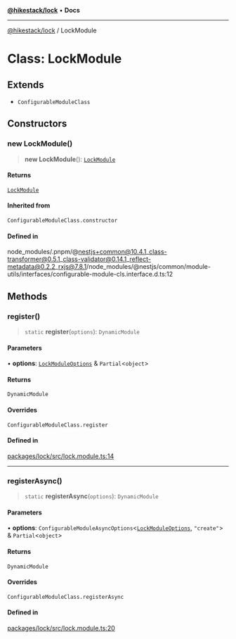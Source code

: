 [**@hikestack/lock**](/official/reference/lock/index.md) • **Docs**

***

[@hikestack/lock](/official/reference/lock/globals.md) / LockModule

# Class: LockModule

## Extends

- `ConfigurableModuleClass`

## Constructors

### new LockModule()

> **new LockModule**(): [`LockModule`](/official/reference/lock/classes/LockModule.md)

#### Returns

[`LockModule`](/official/reference/lock/classes/LockModule.md)

#### Inherited from

`ConfigurableModuleClass.constructor`

#### Defined in

node\_modules/.pnpm/@nestjs+common@10.4.1\_class-transformer@0.5.1\_class-validator@0.14.1\_reflect-metadata@0.2.2\_rxjs@7.8.1/node\_modules/@nestjs/common/module-utils/interfaces/configurable-module-cls.interface.d.ts:12

## Methods

### register()

> `static` **register**(`options`): `DynamicModule`

#### Parameters

• **options**: [`LockModuleOptions`](/official/reference/lock/interfaces/LockModuleOptions.md) & `Partial`\<`object`\>

#### Returns

`DynamicModule`

#### Overrides

`ConfigurableModuleClass.register`

#### Defined in

[packages/lock/src/lock.module.ts:14](https://github.com/hikestack/hike/blob/2d4ca98e0cdf7a421674f597d4960cda8cd728c8/packages/lock/src/lock.module.ts#L14)

***

### registerAsync()

> `static` **registerAsync**(`options`): `DynamicModule`

#### Parameters

• **options**: `ConfigurableModuleAsyncOptions`\<[`LockModuleOptions`](/official/reference/lock/interfaces/LockModuleOptions.md), `"create"`\> & `Partial`\<`object`\>

#### Returns

`DynamicModule`

#### Overrides

`ConfigurableModuleClass.registerAsync`

#### Defined in

[packages/lock/src/lock.module.ts:20](https://github.com/hikestack/hike/blob/2d4ca98e0cdf7a421674f597d4960cda8cd728c8/packages/lock/src/lock.module.ts#L20)
